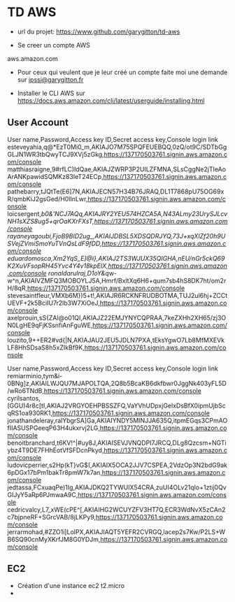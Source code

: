 # TD AWS

  - url du projet: https://www.github.com/garygitton/td-aws

- Se creer un compte AWS 

aws.amazon.com

- Pour ceux qui veulent que je leur créé un compte faite moi une demande sur ipssi@garygitton.fr

- Installer le CLI AWS sur https://docs.aws.amazon.com/cli/latest/userguide/installing.html

## User Account

User name,Password,Access key ID,Secret access key,Console login link
esteveyahia,q@*EzT0Mi0_m,AKIAJO7M75SPQFEUEBQQ,0zQ/ot9C/SDTbGgGLJN1WR3tbQwyTCJ9XVj5zGkg,https://137170503761.signin.aws.amazon.com/console
matthiasraigne,9#rfLC)IdQae,AKIAJZWRP3P2UILZFMNA,SLsCggNe2jTIeAoArANKpawidSQMKz83IeT24ECp,https://137170503761.signin.aws.amazon.com/console
pathebarry,tJQtTe(E6]7N,AKIAJECN57H34B76JRAQ,DL1T7868pU75OG69xR/qmbKiJ2gsGed/H0lInLwr,https://137170503761.signin.aws.amazon.com/console
loicsergent,*b0&'NCJ7AQq,AKIAJRY2YEU574HZCA5A,N43ALmy23UrySJLcvNH1sXZS8ug5+qrOaKXrFXsT,https://137170503761.signin.aws.amazon.com/console
rayaneyagoubi,FjoB9BID2ug_,AKIAIJDBSL5XDSQDRJYQ,73J+xqXlZf20h9USVejZVmiSmoYuTVnQsLdF9fDD,https://137170503761.signin.aws.amazon.com/console
eduardomosca,Xm2YqS_E]@i},AKIAJ2TS3WJUX35QIGHA,nEU/nGr5ckQ69K2XuVFsopRH45Yvc4Y4v18kpElX,https://137170503761.signin.aws.amazon.com/console
ronaldarulraj,D1oY&q*w-w^n,AKIAIVZMFQ3MOBOYLJ5A,Hmrf/BxltXq6H6+qum7sb4hS8DK7ht/om2rH/8qR,https://137170503761.signin.aws.amazon.com/console
stevesaintfleur,VMXb6M})5+t!,AKIAJR6RCKNFRUDBOTMA,TUJ2ul6hj+ZCCtUEVF+2k5BciIU7r2lb3W7XiOeJ,https://137170503761.signin.aws.amazon.com/console
axelprouin,sS{ZAl@o01QI,AKIAJZ22EMJYNYCQPRAA,7keZXHh2XH65/zj3ON0LgHE9qFjKSsnfiAnFguWE,https://137170503761.signin.aws.amazon.com/console
louzito,9++ER2#vd{|N,AKIAJAU2JEU5JDLN7PXA,tEksYgwO7Lb8MfMXEVkLF8HhSDsaS8h5xZIkBf9K,https://137170503761.signin.aws.amazon.com/console

User name,Password,Access key ID,Secret access key,Console login link
remiarminio,tym&i-0BNg]z,AKIAILWJQU7MJAPOLTQA,2Q8b5BcaKB6dkfbwr0JggNk403yFL5D/wRo6TNdB,https://137170503761.signin.aws.amazon.com/console
cyrilsantos,[GGU)4r8c[tI,AKIAJ2VRGYOEHPBSSZFQ,VaYVhUDpxjGelxDsBfX0ipmUjbScqRS1oa930RK1,https://137170503761.signin.aws.amazon.com/console
jonathandeleray,ralYbgrSA]Ga,AKIAIYNDY5MINJJA635Q,itpmEGqs3CPmAOfIIASUSPGeeqP63H4ukxrvj2LG,https://137170503761.signin.aws.amazon.com/console
benoitbranchard,t6KV!^|#uy8J,AKIAISEVJVNQDPI7JRCQ,DLg8Qzcsm+NGTiybz4T9DE7FHhEotVfSFDcnPkyd,https://137170503761.signin.aws.amazon.com/console
ludovicperrier,s2Hp(kT}vG$(,AKIAIX5OCA2JJV7CSPEA,2VdzOp3N2bdG9ak6pDGx17bPm1bakTr8pmW7k7an,https://137170503761.signin.aws.amazon.com/console
jedtassa,FCxuaqPe)1Ig,AKIAJDKQ2TYWUIX54CRA,zuUI4OLv21qIo+1ztij0QvGIJyY5aRp6PJmwaA9C,https://137170503761.signin.aws.amazon.com/console
cedricvalcy,L7_xWE(cPE^[,AKIAIHG2WCUYZFV3HT7Q,ECR3WdNvX5zCAn2c7bjpneRF+SGrcVAB/8jLKPy9,https://137170503761.signin.aws.amazon.com/console
jerrarmohad,#ZZO1i]LoIPX,AKIAJIAQT5YEFR2CVRGQ,lacep2s7Kw/P2LS+WB6SQ90cnMyXKrfJM8G0YDJm,https://137170503761.signin.aws.amazon.com/console



## EC2 

- Création d'une instance ec2 t2.micro
- 
